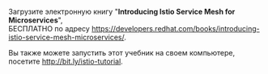 Загрузите электронную книгу "**Introducing Istio Service Mesh for Microservices**",  
БЕСПЛАТНО по адресу  <https://developers.redhat.com/books/introducing-istio-service-mesh-microservices/>.

Вы также можете запустить этот учебник на своем компьютере, посетите http://bit.ly/istio-tutorial.


